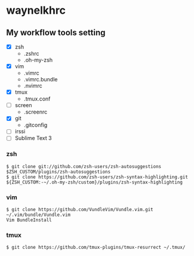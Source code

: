 # waynelkhrc
My workflow tools setting
---
- [x] zsh
    - .zshrc
    - .oh-my-zsh
- [x] vim
    - .vimrc
    - .vimrc.bundle
    - .nvimrc
- [x] tmux
    - .tmux.conf
- [ ] screen
    - .screenrc
- [x] git
    - .gitconfig
- [ ] irssi
- [ ] Sublime Text 3

### zsh
```
$ git clone git://github.com/zsh-users/zsh-autosuggestions $ZSH_CUSTOM/plugins/zsh-autosuggestions
$ git clone https://github.com/zsh-users/zsh-syntax-highlighting.git ${ZSH_CUSTOM:-~/.oh-my-zsh/custom}/plugins/zsh-syntax-highlighting
```
### vim
```
$ git clone https://github.com/VundleVim/Vundle.vim.git ~/.vim/bundle/Vundle.vim
Vim BundleInstall
```

### tmux
```
$ git clone https://github.com/tmux-plugins/tmux-resurrect ~/.tmux/
```
